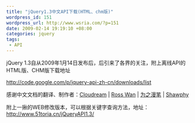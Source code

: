 ```yaml
--- 
title: "jQuery1.3中文API下载(HTML、chm版)"
wordpress_id: 151
wordpress_url: http://www.wsria.com/?p=151
date: 2009-02-14 19:19:10 +08:00
categories: jquery
tags: 
 - API
---
```

jQuery 1.3自从2009年1月14日发布后，后引来了各界的关注，附上离线API的HTML版、CHM版下载地址

<a href="http://code.google.com/p/jquery-api-zh-cn/downloads/list" target="_blank">http://code.google.com/p/jquery-api-zh-cn/downloads/list</a>

感谢中文文档的翻译、制作者：<a class="topnav" title="1.2+版翻译协助者" href="http://cloudream.name/">Cloudream</a> <span class="topnav">|</span> <a class="topnav" title="1.2版翻译样式作者" href="http://mrwlwan.wordpress.com/">Ross Wan</a> <span class="topnav">|</span> <a class="topnav" title="1.1版译者" href="http://www.cn-cuckoo.com/">为之漫笔</a> <span class="topnav">|</span> <a class="topnav" title="1.2+版翻译整理者" href="http://shawphy.com/">Shawphy</a>

附上一揪的WEB修改版本，可以根据关键字查询方法，地址：<a href="http://www.51toria.cn/jQueryAPI1.3/" target="_blank">http://www.51toria.cn/jQueryAPI1.3/</a>
